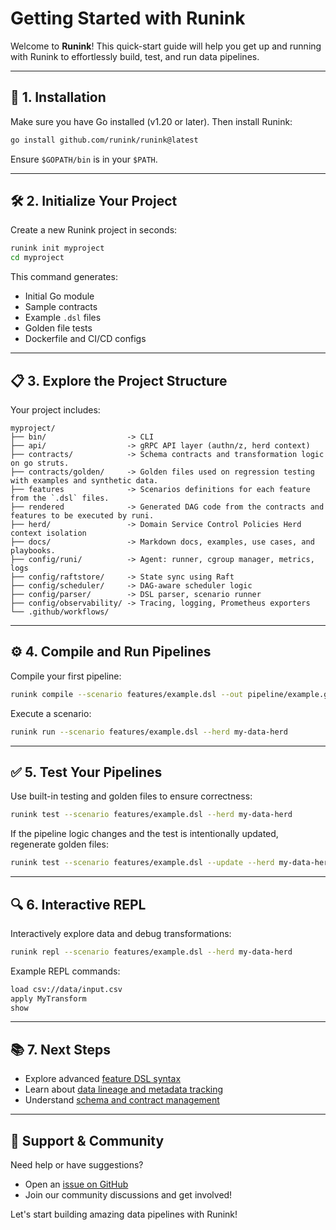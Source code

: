 # Getting Started with Runink

Welcome to **Runink**! This quick-start guide will help you get up and running with Runink to effortlessly build, test, and run data pipelines.

---

## 🚀 **1. Installation**

Make sure you have Go installed (v1.20 or later). Then install Runink:

```bash
go install github.com/runink/runink@latest
```

Ensure `$GOPATH/bin` is in your `$PATH`.

---

## 🛠 **2. Initialize Your Project**

Create a new Runink project in seconds:

```bash
runink init myproject
cd myproject
```

This command generates:
- Initial Go module
- Sample contracts
- Example `.dsl` files
- Golden file tests
- Dockerfile and CI/CD configs

---

## 📋 **3. Explore the Project Structure**

Your project includes:

```
myproject/
├── bin/                  -> CLI
├── api/                  -> gRPC API layer (authn/z, herd context)
├── contracts/            -> Schema contracts and transformation logic on go struts. 
├── contracts/golden/     -> Golden files used on regression testing with examples and synthetic data.
├── features              -> Scenarios definitions for each feature from the `.dsl` files.
├── rendered              -> Generated DAG code from the contracts and features to be executed by runi.
├── herd/                 -> Domain Service Control Policies Herd context isolation
├── docs/                 -> Markdown docs, examples, use cases, and playbooks.
├── config/runi/          -> Agent: runner, cgroup manager, metrics, logs
├── config/raftstore/     -> State sync using Raft
├── config/scheduler/     -> DAG-aware scheduler logic
├── config/parser/        -> DSL parser, scenario runner
├── config/observability/ -> Tracing, logging, Prometheus exporters
└── .github/workflows/
```

---

## ⚙️ **4. Compile and Run Pipelines**

Compile your first pipeline:

```bash
runink compile --scenario features/example.dsl --out pipeline/example.go --herd my-data-herd
```

Execute a scenario:

```bash
runink run --scenario features/example.dsl --herd my-data-herd
```

---

## ✅ **5. Test Your Pipelines**

Use built-in testing and golden files to ensure correctness:

```bash
runink test --scenario features/example.dsl --herd my-data-herd
```

If the pipeline logic changes and the test is intentionally updated, regenerate golden files:

```bash
runink test --scenario features/example.dsl --update --herd my-data-herd
```

---

## 🔍 **6. Interactive REPL**

Interactively explore data and debug transformations:

```bash
runink repl --scenario features/example.dsl --herd my-data-herd
```

Example REPL commands:

```bash
load csv://data/input.csv
apply MyTransform
show
```

---

## 📚 **7. Next Steps**

- Explore advanced [feature DSL syntax](./feature-dsl.md)
- Learn about [data lineage and metadata tracking](./data-lineage.md)
- Understand [schema and contract management](./schema-contracts.md)

---

## 🚧 **Support & Community**

Need help or have suggestions?

- Open an [issue on GitHub](https://github.com/runink/runink/issues)
- Join our community discussions and get involved!

Let's start building amazing data pipelines with Runink!